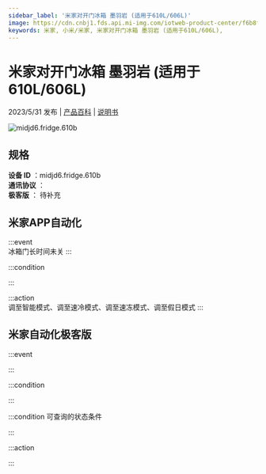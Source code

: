 ```yaml
---
sidebar_label: '米家对开门冰箱 墨羽岩 (适用于610L/606L)'
image: https://cdn.cnbj1.fds.api.mi-img.com/iotweb-product-center/f6b8faa775f5bf9f7d078a389a23eab0_1646042711359.png?GalaxyAccessKeyId=AKVGLQWBOVIRQ3XLEW&Expires=9223372036854775807&Signature=WBlf4W66fCDpN2hFvIDvMgyEDoU=
keywords: 米家, 小米/米家, 米家对开门冰箱 墨羽岩 (适用于610L/606L), 
---
```

# 米家对开门冰箱 墨羽岩 (适用于610L/606L)

2023/5/31 发布 | [产品百科](https://home.mi.com/webapp/content/baike/product/index.html?model=midjd6.fridge.610b/) | [说明书](https://home.mi.com/views/introduction.html?model=midjd6.fridge.610b&region=cn)

![midjd6.fridge.610b](https://cdn.cnbj1.fds.api.mi-img.com/iotweb-product-center/f6b8faa775f5bf9f7d078a389a23eab0_1646042711359.png?GalaxyAccessKeyId=AKVGLQWBOVIRQ3XLEW&Expires=9223372036854775807&Signature=WBlf4W66fCDpN2hFvIDvMgyEDoU=)

## 规格  
> 
**设备 ID** ：midjd6.fridge.610b  
**通讯协议** ：  
**极客版**  ： 待补充 


## 米家APP自动化  

:::event  
冰箱门长时间未关
:::

:::condition  

:::

:::action   
调至智能模式、调至速冷模式、调至速冻模式、调至假日模式
:::

## 米家自动化极客版  

:::event  

:::

:::condition  

:::

:::condition 可查询的状态条件  

:::

:::action  

:::

        
